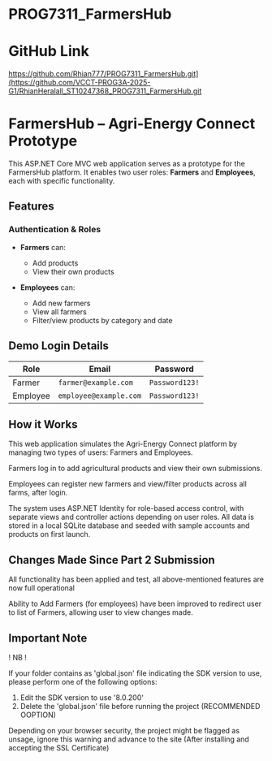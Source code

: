 # PROG7311_FarmersHub

# GitHub Link

https://github.com/Rhian777/PROG7311_FarmersHub.git](https://github.com/VCCT-PROG3A-2025-G1/RhianHeralall_ST10247368_PROG7311_FarmersHub.git

# FarmersHub – Agri-Energy Connect Prototype

This ASP.NET Core MVC web application serves as a prototype for the FarmersHub platform. It enables two user roles: **Farmers** and **Employees**, each with specific functionality.

## Features

### Authentication & Roles
- **Farmers** can:
  - Add products
  - View their own products

- **Employees** can:
  - Add new farmers
  - View all farmers
  - Filter/view products by category and date

## Demo Login Details

| Role     | Email                     | Password       |
|----------|---------------------------|----------------|
| Farmer   | `farmer@example.com`     | `Password123!` |
| Employee | `employee@example.com`   | `Password123!` |

## How it Works

This web application simulates the Agri-Energy Connect platform by managing two types of users: Farmers and Employees.

Farmers log in to add agricultural products and view their own submissions.

Employees can register new farmers and view/filter products across all farms, after login.

The system uses ASP.NET Identity for role-based access control, with separate views and controller actions depending on user roles. All data is stored in a local SQLite database and seeded with sample accounts and products on first launch.

## Changes Made Since Part 2 Submission

All functionality has been applied and test, all above-mentioned features are now full operational

Ability to Add Farmers (for employees) have been improved to redirect user to list of Farmers, allowing user to view changes made.

## Important Note

! NB !

If your folder contains as 'global.json' file indicating the SDK version to use, please perform one of the following options:
1) Edit the SDK version to use '8.0.200'
2) Delete the 'global.json' file before running the project (RECOMMENDED OOPTION)

Depending on your browser security, the project might be flagged as unsage, ignore this warning and advance to the site (After installing and accepting the SSL Certificate)

